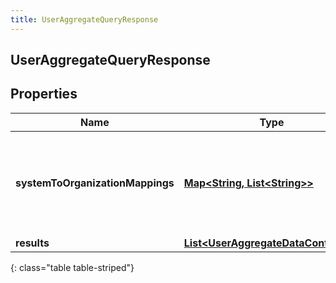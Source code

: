 ```yaml
---
title: UserAggregateQueryResponse
---
```

## UserAggregateQueryResponse


## Properties

| Name | Type | Description | Notes |
| ------------ | ------------- | ------------- | ------------- |
| **systemToOrganizationMappings** | <!----><!---->[**Map&lt;String, List&lt;String&gt;&gt;**](List.html)<!----> | A mapping from system presence to a list of organization presence ids |  [optional] |
| **results** | <!----><!---->[**List&lt;UserAggregateDataContainer&gt;**](UserAggregateDataContainer.html)<!----> |  |  [optional] |
{: class="table table-striped"}



